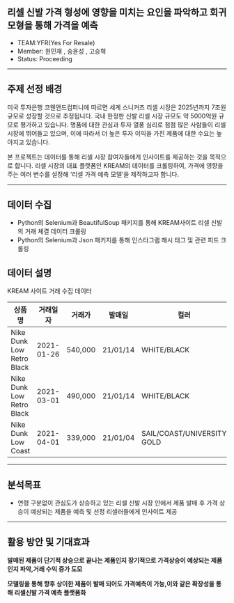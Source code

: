 ## 리셀 신발 가격 형성에 영향을 미치는 요인을 파악하고 회귀모형을 통해 가격을 예측
* TEAM:YFR(Yes For Resale)
* Member: 원민재 , 송윤성 , 고승혁 
* Status: Proceeding
***

## 주제 선정 배경
미국 투자은행 코웬앤드컴퍼니에 따르면 세계 스니커즈 리셀 시장은 2025년까지 7조원 규모로 성장할 것으로 추정됩니다. 국내 한정판 신발 리셀 시장 규모도 약 5000억원 규모로 평가하고 있습니다. 명품에 대한 관심과 투자 열풍 심리로 점점 많은 사람들이 리셀 시장에 뛰어들고 있으며, 이에 따라서 더 높은 투자 이익을 가진 제품에 대한 수요는 높아지고 있습니다. 

본 프로젝트는 데이터를 통해 리셀 시장 참여자들에게 인사이트를 제공하는 것을 목적으로 합니다. 리셀 시장의 대표 플랫폼인 KREAM의 데이터를 크롤링하여, 가격에 영향을 주는 여러 변수를 설정해 ‘리셀 가격 예측 모델’을 제작하고자 합니다.
***

## 데이터 수집
* Python의 Selenium과 BeautifulSoup 패키지를 통해 KREAM사이트 리셀 신발의 거래 체결 데이터 크롤링
* Python의 Selenium과 Json 패키지를 통해 인스타그램 해시 태그 및 관련 피드 크롤링


## 데이터 설명

KREAM 사이트 거래 수집 데이터

|상품명|거래일자|거래가|발매일|컬러|발매가|사이즈|
|------|--------|-----|-------|----|------|------|
|Nike Dunk Low Retro Black|2021-01-26|540,000|21/01/14|WHITE/BLACK|119,000|280|
|Nike Dunk Low Retro Black|2021-03-01|490,000|21/01/14|WHITE/BLACK|119,000|265|
Nike Dunk Low Coast|2021-04-01|339,000|21/01/04|SAIL/COAST/UNIVERSITY GOLD|119,000|250|
***

## 분석목표 
* 연령 구분없이 관심도가 상승하고 있는 리셀 신발 시장 안에서 제품 발매 후 가격 상승이 예상되는 제품을 예측 및 선정 리셀러들에게 인사이트 제공

***

## 활용 방안 및 기대효과
**발매된 제품이 단기적 상승으로 끝나는 제품인지 장기적으로 가격상승이 예상되는 제품인지 파악,거래 수익 증가 도모** 

**모델링을 통해 향후 상이한 제품이 발매 되어도 가격예측이 가능,이와 같은 확장성을 통해 리셀신발 가격 예측 플랫폼화**